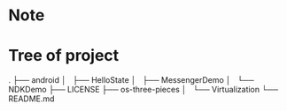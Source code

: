 # Note

# Tree of project
.
├── android
│   ├── HelloState
│   ├── MessengerDemo
│   └── NDKDemo
├── LICENSE
├── os-three-pieces
│   └── Virtualization
└── README.md

